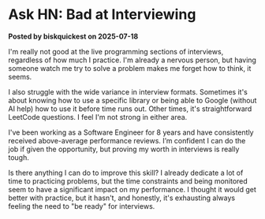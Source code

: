 # Ask HN: Bad at Interviewing

**Posted by biskquickest on 2025-07-18**

I'm really not good at the live programming sections of interviews, regardless of how much I practice. I'm already a nervous person, but having someone watch me try to solve a problem makes me forget how to think, it seems.

I also struggle with the wide variance in interview formats. Sometimes it's about knowing how to use a specific library or being able to Google (without AI help) how to use it before time runs out. Other times, it's straightforward LeetCode questions. I feel I'm not strong in either area.

I've been working as a Software Engineer for 8 years and have consistently received above-average performance reviews. I’m confident I can do the job if given the opportunity, but proving my worth in interviews is really tough.

Is there anything I can do to improve this skill? I already dedicate a lot of time to practicing problems, but the time constraints and being monitored seem to have a significant impact on my performance. I thought it would get better with practice, but it hasn't, and honestly, it's exhausting always feeling the need to "be ready" for interviews.